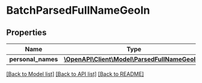 # BatchParsedFullNameGeoIn

## Properties
Name | Type | Description | Notes
------------ | ------------- | ------------- | -------------
**personal_names** | [**\OpenAPI\Client\Model\ParsedFullNameGeoIn[]**](ParsedFullNameGeoIn.md) |  | [optional] 

[[Back to Model list]](../README.md#documentation-for-models) [[Back to API list]](../README.md#documentation-for-api-endpoints) [[Back to README]](../README.md)


